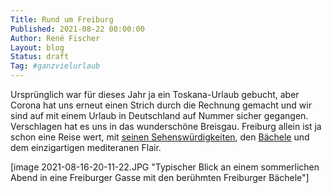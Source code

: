 ```yaml
---
Title: Rund um Freiburg
Published: 2021-08-22 00:00:00
Author: René Fischer
Layout: blog
Status: draft
Tag: #ganzvielurlaub
---
```

Ursprünglich war für dieses Jahr ja ein Toskana-Urlaub gebucht, aber Corona hat uns erneut einen Strich durch die Rechnung gemacht und wir sind auf mit einem Urlaub in Deutschland auf Nummer sicher gegangen. Verschlagen hat es uns in das wunderschöne Breisgau. Freiburg allein ist ja schon eine Reise wert, mit [seinen Sehenswürdigkeiten](https://de.wikipedia.org/wiki/Freiburg_im_Breisgau#Sehensw%C3%BCrdigkeiten), den [Bächele](https://de.wikipedia.org/wiki/Freiburger_B%C3%A4chle) und dem einzigartigen mediteranen Flair.

[image 2021-08-16-20-11-22.JPG "Typischer Blick an einem sommerlichen Abend in eine Freiburger Gasse mit den berühmten Freiburger Bächele"]
